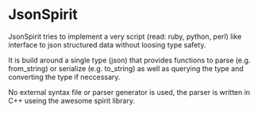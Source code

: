 # JsonSpirit

JsonSpirit tries to implement a very script (read: ruby, python, perl) like interface to json 
structured data without loosing type safety.

It is build around a single type (json) that provides functions to parse (e.g. from_string) or 
serialize (e.g. to_string) as well as querying the type and converting the type if neccessary.

No external syntax file or parser generator is used, the parser is written in C++ useing the
awesome spirit library.

